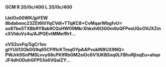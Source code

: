 #### GCM R 20/0c/400 L 20/0c/400
**IJeIOx00WK/jpYEW**<br/>**8bdabsnc23ZEt6ltiYqCVdl+TTqKC8+CvMqarWbgfvU=**<br/>**ax87bo5TXBbRYBabIICQsHW09MkrXhkxh6I3G0m9zQFPosUQcOVJXZmcXVlduVz4u/AJPGEvtMMefRrf...**<br/><br/>
**xVS2uvFq/5gCr1ov**<br/>**gtYUiI13OkGG9q65CFffIcKTmqGYpAAPvuklN9UX9NQ=**<br/>**PWJrk9SnPMSLvvy68cPKlfRbGM2siOc6V1UKBSxq0LFBhvRjlxqEu+ahqeJF4dhODuhGFP53s6VQaiZY...**
